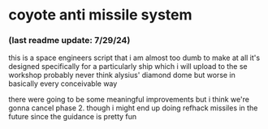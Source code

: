 # coyote anti missile system
### (last readme update: 7/29/24)
this is a space engineers script that i am almost too dumb to make at all
it's designed specifically for a particularly ship which i will upload to the se workshop probably never
think alysius' diamond dome but worse in basically every conceivable way

there were going to be some meaningful improvements but i think we're gonna cancel phase 2.
though i might end up doing refhack missiles in the future since the guidance is pretty fun
